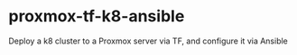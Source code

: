 # proxmox-tf-k8-ansible
Deploy a k8 cluster to a Proxmox server via TF, and configure it via Ansible
